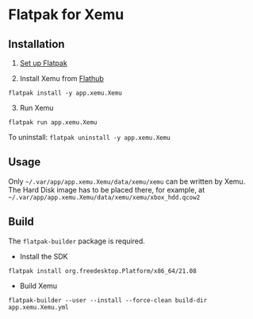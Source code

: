 # Flatpak for Xemu

## Installation

1. [Set up Flatpak](https://www.flatpak.org/setup/)

2. Install Xemu from [Flathub](https://flathub.org/apps/details/app.xemu.Xemu)

`flatpak install -y app.xemu.Xemu`

3. Run Xemu

`flatpak run app.xemu.Xemu`

To uninstall: `flatpak uninstall -y app.xemu.Xemu`

## Usage

Only `~/.var/app/app.xemu.Xemu/data/xemu/xemu` can be written by Xemu.
The Hard Disk image has to be placed there, for example, at `~/.var/app/app.xemu.Xemu/data/xemu/xemu/xbox_hdd.qcow2`

## Build

The `flatpak-builder` package is required.

- Install the SDK

`flatpak install org.freedesktop.Platform/x86_64/21.08`

- Build Xemu

`flatpak-builder --user --install --force-clean build-dir app.xemu.Xemu.yml`
